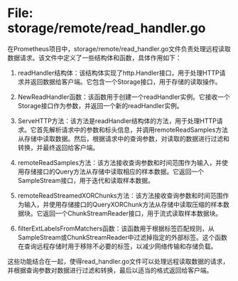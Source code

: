 # File: storage/remote/read_handler.go

在Prometheus项目中，storage/remote/read_handler.go文件负责处理远程读取数据请求。该文件中定义了一些结构体和函数，具体作用如下：

1. readHandler结构体：该结构体实现了http.Handler接口，用于处理HTTP请求并返回数据给客户端。它包含一个Storage接口，用于存储的读取操作。

2. NewReadHandler函数：该函数用于创建一个readHandler实例。它接收一个Storage接口作为参数，并返回一个新的readHandler实例。

3. ServeHTTP方法：该方法是readHandler结构体的方法，用于处理HTTP请求。它首先解析请求中的参数和标头信息，并调用remoteReadSamples方法从存储中读取数据。然后，根据请求中的查询参数，对读取的数据进行过滤和转换，并最终返回给客户端。

4. remoteReadSamples方法：该方法接收查询参数和时间范围作为输入，并使用存储接口的Query方法从存储中读取相应的样本数据。它返回一个SampleStream接口，用于迭代和读取样本数据。

5. remoteReadStreamedXORChunks方法：该方法接收查询参数和时间范围作为输入，并使用存储接口的QueryXORChunk方法从存储中读取压缩的样本数据块。它返回一个ChunkStreamReader接口，用于流式读取样本数据块。

6. filterExtLabelsFromMatchers函数：该函数用于根据标签匹配规则，从SampleStream或ChunkStreamReader中过滤掉指定的外部标签。这个函数在查询远程存储时用于移除不必要的标签，以减少网络传输和存储负载。

这些功能结合在一起，使得read_handler.go文件可以处理远程读取数据的请求，并根据查询参数对数据进行过滤和转换，最后以适当的格式返回给客户端。

